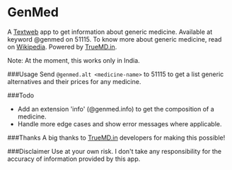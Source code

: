 GenMed
======

A [Textweb](http://www.txtweb.com) app to get information about generic medicine. Available at keyword @genmed on 51115. To know more about generic medicine, read on [Wikipedia](http://en.wikipedia.org/wiki/Generic_drug). Powered by [TrueMD.in](http://truemd.in).

Note: At the moment, this works only in India.

###Usage
Send `@genmed.alt <medicine-name>` to 51115 to get a list generic alternatives and their prices for any medicine.

###Todo
- Add an extension 'info' (@genmed.info) to get the composition of a medicine.
- Handle more edge cases and show error messages where applicable.

###Thanks
A big thanks to [TrueMD.in](http://truemd.in) developers for making this possible!

###Disclaimer
Use at your own risk. I don't take any responsibility for the accuracy of information provided by this app.
